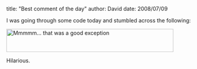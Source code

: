 
title: "Best comment of the day"
author: David
date: 2008/07/09

<p>I was going through some code today and stumbled across the following:</p> <p><a href="http://www.mohundro.com/blog/content/binary/WindowsLiveWriter/Bestcommentoftheday_8EDF/image_2.png"><img title="Mmmmm... that was a good exception" style="border-right: 0px; border-top: 0px; border-left: 0px; border-bottom: 0px" height="61" alt="Mmmmm... that was a good exception" src="http://www.mohundro.com/blog/content/binary/WindowsLiveWriter/Bestcommentoftheday_8EDF/image_thumb.png" width="438" border="0"></a> </p> <p>Hilarious.</p>
